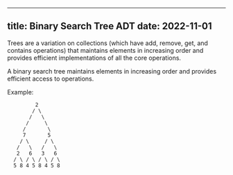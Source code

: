 ---
title: Binary Search Tree ADT
date: 2022-11-01
----

Trees are a variation on collections (which have add, remove, get, and contains operations)
that maintains elements in increasing order and provides
efficient implementations of all the core operations.

A binary search tree maintains elements in increasing order 
and provides efficient access to operations. 

Example:
```
         2               
        / \       
       /   \      
      /     \     
     /       \    
     7       5       
    / \     / \   
   /   \   /   \  
   2   6   3   6   
  / \ / \ / \ / \ 
  5 8 4 5 8 4 5 8 
```
